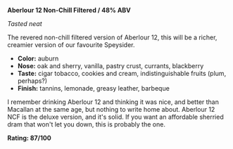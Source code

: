 **Aberlour 12 Non-Chill Filtered / 48% ABV**

*Tasted neat*

The revered non-chill filtered version of Aberlour 12, this will be a richer, creamier version of our favourite Speysider.

* **Color:** auburn
* **Nose:** oak and sherry, vanilla, pastry crust, currants, blackberry
* **Taste:** cigar tobacco, cookies and cream, indistinguishable fruits (plum, perhaps?)
* **Finish:** tannins, lemonade, greasy leather, barbeque

I remember drinking Aberlour 12 and thinking it was nice, and better than Macallan at the same age, but nothing to write home about.  Aberlour 12 NCF is the deluxe version, and it's solid.  If you want an affordable sherried dram that won't let you down, this is probably the one.

**Rating: 87/100**